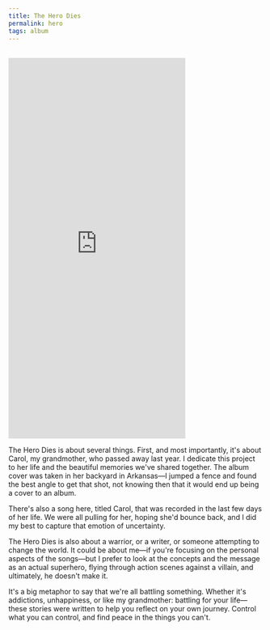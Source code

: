 ```yaml
---
title: The Hero Dies
permalink: hero
tags: album
---
```


<br>
<iframe style="border: 0; width: 350px; height: 753px;" src="https://bandcamp.com/EmbeddedPlayer/album=2800063558/size=large/bgcol=ffffff/linkcol=63b2cc/transparent=true/" seamless><a href="http://nashp.bandcamp.com/album/the-hero-dies">The Hero Dies by NASHP</a></iframe>

<br>

The Hero Dies is about several things. First, and most importantly, it's about Carol, my grandmother, who passed away last year. I dedicate this project to her life and the beautiful memories we've shared together. The album cover was taken in her backyard in Arkansas—I jumped a fence and found the best angle to get that shot, not knowing then that it would end up being a cover to an album.

There's also a song here, titled Carol, that was recorded in the last few days of her life. We were all pulling for her, hoping she'd bounce back, and I did my best to capture that emotion of uncertainty.

The Hero Dies is also about a warrior, or a writer, or someone attempting to change the world. It could be about me—if you're focusing on the personal aspects of the songs—but I prefer to look at the concepts and the message as an actual superhero, flying through action scenes against a villain, and ultimately, he doesn't make it.

It's a big metaphor to say that we're all battling something. Whether it's addictions, unhappiness, or like my grandmother: battling for your life—these stories were written to help you reflect on your own journey. Control what you can control, and find peace in the things you can't.